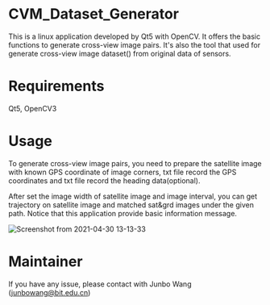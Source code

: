 # CVM_Dataset_Generator
This is a linux application developed by Qt5 with OpenCV. It offers the basic functions to generate cross-view image pairs.
It's also the tool that used for generate cross-view image dataset() from original data of sensors.

# Requirements
Qt5, OpenCV3

# Usage
To generate cross-view image pairs, you need to prepare the satellite image with known GPS coordinate of image corners, txt file record the GPS coordinates and txt file record the heading data(optional). 

After set the image width of satellite image and image interval, you can get trajectory on satellite image and matched sat&grd images under the given path.
Notice that this application provide basic information message.

![Screenshot from 2021-04-30 13-13-33](https://user-images.githubusercontent.com/35421034/125183430-371bf080-e249-11eb-92c5-14ef91169685.png)

# Maintainer
If you have any issue, please contact with Junbo Wang (junbowang@bit.edu.cn)


